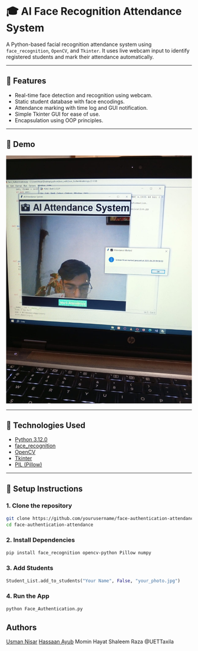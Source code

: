 # 🎓 AI Face Recognition Attendance System

A Python-based facial recognition attendance system using `face_recognition`, `OpenCV`, and `Tkinter`. It uses live webcam input to identify registered students and mark their attendance automatically.

---

## 📸 Features

- Real-time face detection and recognition using webcam.
- Static student database with face encodings.
- Attendance marking with time log and GUI notification.
- Simple Tkinter GUI for ease of use.
- Encapsulation using OOP principles.

---

## 🚀 Demo

![App Demo Screenshot](demo.jpeg) <!-- Optional: Add a screenshot of your app running -->

---

## 🧰 Technologies Used

- [Python 3.12.0](https://www.python.org/)
- [face_recognition](https://github.com/ageitgey/face_recognition)
- [OpenCV](https://opencv.org/)
- [Tkinter](https://docs.python.org/3/library/tkinter.html)
- [PIL (Pillow)](https://python-pillow.org/)

---

## 🔧 Setup Instructions

### 1. Clone the repository

```bash
git clone https://github.com/yourusername/face-authentication-attendance.git
cd face-authentication-attendance
```
### 2. Install Dependencies

```bash
pip install face_recognition opencv-python Pillow numpy
```

### 3. Add Students

```python
Student_List.add_to_students("Your Name", False, "your_photo.jpg")
```

### 4. Run the App

```bash
python Face_Authentication.py
```
## Authors
[Usman Nisar](https://github.com/Usman-NisarUETTaxila)
[Hassaan Ayub](https://github.com/hassaan1821)
Momin Hayat
Shaleem Raza
@UETTaxila

